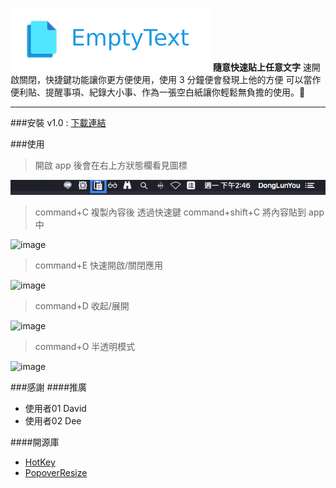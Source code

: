 
![image](https://github.com/a841223o/EmptyText/blob/master/readmeSource/head.png)
**隨意快速貼上任意文字**
速開啟關閉，快捷鍵功能讓你更方便使用，使用 3 分鐘便會發現上他的方便
可以當作便利貼、提醒事項、紀錄大小事、作為一張空白紙讓你輕鬆無負擔的使用。
- - -
###安裝
 v1.0 : [下載連結](https://drive.google.com/file/d/1WHCyB2KvdhPbqyZviFLLB5fA6_K_EtOe/view?usp=sharing)


###使用
>開啟 app 後會在右上方狀態欄看見圖標

![image](https://github.com/a841223o/EmptyText/blob/master/readmeSource/statusBar.png)

> command+C 複製內容後
透過快速鍵 command+shift+C 將內容貼到 app 中

![image](https://github.com/a841223o/EmptyText/blob/master/readmeSource/C.gif)

 >command+E 快速開啟/關閉應用

![image](https://github.com/a841223o/EmptyText/blob/master/readmeSource/E.gif)

 >command+D 收起/展開

![image](https://github.com/a841223o/EmptyText/blob/master/readmeSource/D.gif)

 >command+O 半透明模式

 ![image](https://github.com/a841223o/EmptyText/blob/master/readmeSource/O.gif)

###感謝
####推廣
* 使用者01 David
* 使用者02 Dee 

####開源庫
* [HotKey](https://github.com/soffes/HotKey)
* [PopoverResize](https://github.com/dboydor/PopoverResize)



